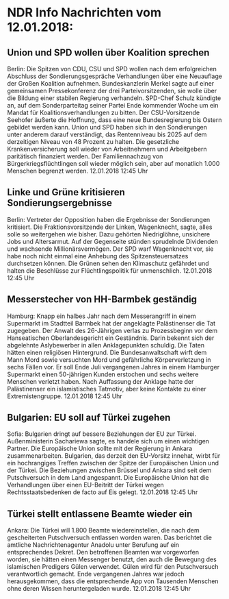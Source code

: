 # NDR Info Nachrichten vom 12.01.2018:


## Union und SPD wollen über Koalition sprechen
Berlin: Die Spitzen von CDU, CSU und SPD wollen nach dem erfolgreichen Abschluss der Sondierungsgespräche Verhandlungen über eine Neuauflage der Großen Koalition aufnehmen. Bundeskanzlerin Merkel sagte auf einer gemeinsamen Pressekonferenz der drei Parteivorsitzenden, sie wolle über die Bildung einer stabilen Regierung verhandeln. SPD-Chef Schulz kündigte an, auf dem Sonderparteitag seiner Partei Ende kommender Woche um ein Mandat für Koalitionsverhandlungen zu bitten. Der CSU-Vorsitzende Seehofer äußerte die Hoffnung, dass eine neue Bundesregierung bis Ostern gebildet werden kann. Union und SPD haben sich in den Sondierungen unter anderem darauf verständigt, das Rentenniveau bis 2025 auf dem derzeitigen Niveau von 48 Prozent zu halten. Die gesetzliche Krankenversicherung soll wieder von Arbeitnehmern und Arbeitgebern paritätisch finanziert werden. Der Familiennachzug von Bürgerkriegsflüchtlingen soll wieder möglich sein, aber auf monatlich 1.000 Menschen begrenzt werden. 12.01.2018 12:45 Uhr 

## Linke und Grüne kritisieren Sondierungsergebnisse
Berlin: Vertreter der Opposition haben die Ergebnisse der Sondierungen kritisiert. Die Fraktionsvorsitzende der Linken, Wagenknecht, sagte, alles solle so weitergehen wie bisher. Dazu gehörten Niedriglöhne, unsichere Jobs und Altersarmut. Auf der Gegenseite stünden sprudelnde Dividenden und wachsende Millionärsvermögen. Der SPD warf Wagenknecht vor, sie habe noch nicht einmal eine Anhebung des Spitzensteuersatzes durchsetzen können. Die Grünen sehen den Klimaschutz gefährdet und halten die Beschlüsse zur Flüchtlingspolitik für unmenschlich. 12.01.2018 12:45 Uhr 

## Messerstecher von HH-Barmbek geständig
Hamburg: Knapp ein halbes Jahr nach dem Messerangriff in einem Supermarkt im Stadtteil Barmbek hat der angeklagte Palästinenser die Tat zugegeben. Der Anwalt des 26-Jährigen verlas zu Prozessbeginn vor dem Hanseatischen Oberlandesgericht ein Geständnis. Darin bekennt sich der abgelehnte Aslybewerber in allen Anklagepunkten schuldig. Die Taten hätten einen religiösen Hintergrund. Die Bundesanwaltschaft wirft dem Mann Mord sowie versuchten Mord und gefährliche Körperverletzung in sechs Fällen vor. Er soll Ende Juli vergangenen Jahres in einem Hamburger Supermarkt einen 50-jährigen Kunden erstochen und sechs weitere Menschen verletzt haben. Nach Auffassung der Anklage hatte der Palästinenser ein islamistisches Tatmotiv, aber keine Kontakte zu einer Extremistengruppe. 12.01.2018 12:45 Uhr 

## Bulgarien: EU soll auf Türkei zugehen
Sofia: Bulgarien dringt auf bessere Beziehungen der EU zur Türkei. Außenministerin Sachariewa sagte, es handele sich um einen wichtigen Partner. Die Europäische Union sollte mit der Regierung in Ankara zusammenarbeiten. Bulgarien, das derzeit den EU-Vorsitz innehat, wirbt für ein hochrangiges Treffen zwischen der Spitze der Europäischen Union und der Türkei. Die Beziehungen zwischen Brüssel und Ankara sind seit dem Putschversuch in dem Land angespannt. Die Europäische Union hat die Verhandlungen über einen EU-Beitritt der Türkei wegen Rechtsstaatsbedenken de facto auf Eis gelegt. 12.01.2018 12:45 Uhr 

## Türkei stellt entlassene Beamte wieder ein
Ankara: Die Türkei will 1.800 Beamte wiedereinstellen, die nach dem gescheiterten Putschversuch entlassen worden waren. Das berichtet die amtliche Nachrichtenagentur Anadolu unter Berufung auf ein entsprechendes Dekret. Den betroffenen Beamten war vorgeworfen worden, sie hätten einen Messenger benutzt, den auch die Bewegung des islamischen Predigers Gülen verwendet. Gülen wird für den Putschversuch verantwortlich gemacht. Ende vergangenen Jahres war jedoch herausgekommen, dass die entsprechende App von Tausenden Menschen ohne deren Wissen heruntergeladen wurde. 12.01.2018 12:45 Uhr 
